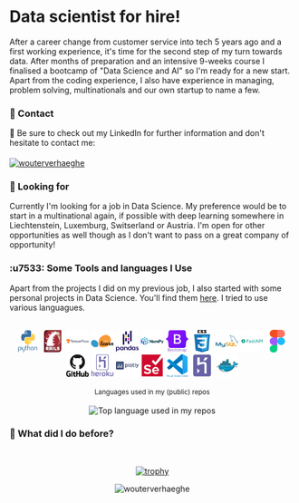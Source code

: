 <h1>Data scientist for hire!</h1>

After a career change from customer service into tech 5 years ago and a first working experience, it's time for the second step of my turn towards data. After months of preparation and an intensive 9-weeks course I finalised a bootcamp of "Data Science and AI" so I'm ready for a new start. Apart from the coding experience, I also have experience in managing, problem solving, multinationals and our own startup to name a few. 
<br />

<h3>📠 Contact</h3>
🔗  Be sure to check out my LinkedIn for further information and don't hesitate to contact me: 
<br />
<br />
<a href="https://linkedin.com/in/wouterverhaeghe" target="blank"><img align="center" src="https://raw.githubusercontent.com/rahuldkjain/github-profile-readme-generator/master/src/images/icons/Social/linked-in-alt.svg" alt="wouterverhaeghe" height="30" width="40" /></a>
<br />

<h3> 👀 Looking for</h3>
Currently I'm looking for a job in Data Science. My preference would be to start in a multinational again, if possible with deep learning somewhere in Liechtenstein, Luxemburg, Switserland or Austria. I'm open for other opportunities as well though as I don't want to pass on a great company of opportunity!
<br />

<h3>:u7533: Some Tools and languages I Use</h3> 

Apart from the projects I did on my previous job, I also started with some personal projects in Data Science. You'll find them [here](https://github.com/Zeegeuze/personal-exercises). I tried to use various languagues.

<p align="center", background-color="white">
<br />
<img src="https://raw.githubusercontent.com/devicons/devicon/master/icons/python/python-original-wordmark.svg" alt="python" width="40" height="40" />
<img src="https://raw.githubusercontent.com/devicons/devicon/master/icons/rails/rails-original-wordmark.svg" alt="rails" width="40" height="40" />
<img src="https://raw.githubusercontent.com/devicons/devicon/master/icons/tensorflow/tensorflow-original-wordmark.svg" alt="tensorflow" width="40" height="40" />
<img src="https://raw.githubusercontent.com/devicons/devicon/master/icons/scikitlearn/scikitlearn-original.svg" alt="scikitlearn" width="40" height="40" />
<img src="https://raw.githubusercontent.com/devicons/devicon/master/icons/pandas/pandas-original-wordmark.svg" alt="pandas" width="40" height="40" />
<img src="https://raw.githubusercontent.com/devicons/devicon/master/icons/numpy/numpy-original-wordmark.svg" alt="numpy" width="40" height="40" />
<img src="https://raw.githubusercontent.com/devicons/devicon/master/icons/bootstrap/bootstrap-original-wordmark.svg" alt="bootstrap" width="40" height="40" />
<img src="https://raw.githubusercontent.com/devicons/devicon/master/icons/css3/css3-original-wordmark.svg" alt="css3" width="40" height="40" />
<img src="https://raw.githubusercontent.com/devicons/devicon/master/icons/mysql/mysql-original-wordmark.svg" alt="mysql" width="40" height="40" />
<img src="https://raw.githubusercontent.com/devicons/devicon/master/icons/fastapi/fastapi-original-wordmark.svg" alt="fastapi" width="40" height="40" />
<img src="https://raw.githubusercontent.com/devicons/devicon/master/icons/figma/figma-original.svg" alt="figma" width="40" height="40" />
<img src="https://raw.githubusercontent.com/devicons/devicon/master/icons/github/github-original-wordmark.svg" alt="github" width="40" height="40" />
<img src="https://raw.githubusercontent.com/devicons/devicon/master/icons/heroku/heroku-original-wordmark.svg" alt="heroku" width="40" height="40" />
<img src="https://raw.githubusercontent.com/devicons/devicon/master/icons/plotly/plotly-original-wordmark.svg" alt="plotly" width="40" height="40" />
<img src="https://raw.githubusercontent.com/devicons/devicon/master/icons/selenium/selenium-original.svg" alt="selenium" width="40" height="40" />
<img src="https://raw.githubusercontent.com/devicons/devicon/master/icons/vscode/vscode-original-wordmark.svg" alt="vscode" width="40" height="40" />
<img src="https://raw.githubusercontent.com/devicons/devicon/master/icons/heroku/heroku-plain.svg" alt="heroku" width="40" height="40" />
<img src="https://raw.githubusercontent.com/devicons/devicon/master/icons/docker/docker-original.svg" alt="Docker" width="40" height="40" />
</p>

<div align="center">
  <small>Languages used in my (public) repos</small>
  <br />
  <br />
  <img width="" src="https://github-readme-stats.vercel.app/api/top-langs/?username=zeegeuze&layout=compact&hide_title=1&card_width=300" alt="Top language used in my repos" />  
  <br />
</div>

<h3>👴 What did I do before?</h3> 
<br />
<p align="center">
  <a href="https://github.com/ryo-ma/github-profile-trophy">
    <img src="https://github-profile-trophy.vercel.app/?username=zeegeuze&theme=onedark&row=2&column=5&margin-w=15&margin-h=15&no-bg=true" alt="trophy">
  </a>
</p>

<p align="center">
<img src="https://github-readme-stats.vercel.app/api?username=zeegeuze&show_icons=true&count_private=true" alt="wouterverhaeghe" />
</p>
